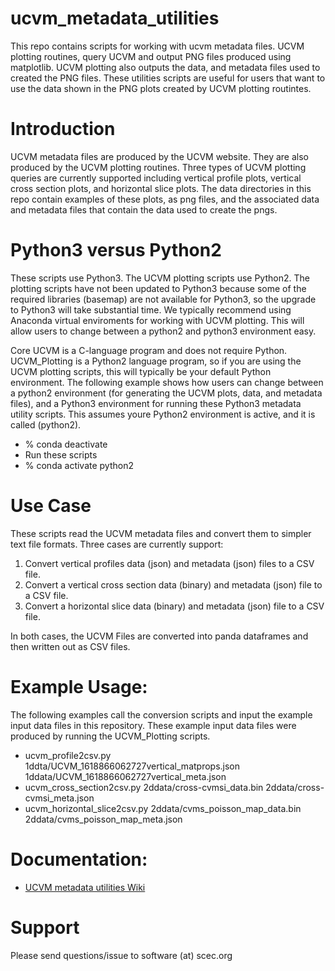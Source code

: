 # ucvm_metadata_utilities
This repo contains scripts for working with ucvm metadata files. UCVM plotting routines, query UCVM and output PNG files produced using matplotlib. UCVM plotting also outputs the data, and metadata files used to created the PNG files. These utilities scripts are useful for users that want to use the data shown in the PNG plots created by UCVM plotting routintes.

# Introduction
UCVM metadata files are produced by the UCVM website. They are also produced by the UCVM plotting routines. Three types of UCVM plotting queries are currently supported including vertical profile plots, vertical cross section plots, and horizontal slice plots. The data directories in this repo contain examples of these plots, as png files, and the associated data and metadata files that contain the data used to create the pngs. 

# Python3 versus Python2
These scripts use Python3. The UCVM plotting scripts use Python2. The plotting scripts have not been updated to Python3 because some of the required libraries (basemap) are not available for Python3, so the upgrade to Python3 will take substantial time. We typically recommend using Anaconda virtual enviroments for working with UCVM plotting. This will allow users to change between a python2 and python3 environment easy. 

Core UCVM is a C-language program and does not require Python. UCVM_Plotting is a Python2 language program, so if you are using the UCVM plotting scripts, this will typically be your default Python environment. The following example shows how users can change between a python2 environment (for generating the UCVM plots, data, and metadata files), and a Python3 environment for running these Python3 metadata utility scripts. This assumes youre Python2 environment is active, and it is called (python2).
- % conda deactivate
- Run these scripts
- % conda activate python2

# Use Case
These scripts read the UCVM metadata files and convert them to simpler text file formats. Three cases are currently support:

1. Convert vertical profiles data (json) and metadata (json) files to a CSV file.
2. Convert a vertical cross section data (binary) and metadata (json) file to a CSV file.
3. Convert a horizontal slice data (binary) and metadata (json) file to a CSV file.

In both cases, the UCVM Files are converted into panda dataframes and then written out as CSV files.

# Example Usage:
The following examples call the conversion scripts and input the example input data files in this repository. These example input data files were produced by running the UCVM_Plotting scripts.
- ucvm_profile2csv.py 1ddta/UCVM_1618866062727vertical_matprops.json 1ddata/UCVM_1618866062727vertical_meta.json
- ucvm_cross_section2csv.py 2ddata/cross-cvmsi_data.bin 2ddata/cross-cvmsi_meta.json
- ucvm_horizontal_slice2csv.py 2ddata/cvms_poisson_map_data.bin 2ddata/cvms_poisson_map_meta.json

# Documentation:
- [UCVM metadata utilities Wiki](https://github.com/SCECcode/ucvm_metadata_utilities/wiki)

# Support
Please send questions/issue to software (at) scec.org
